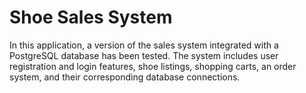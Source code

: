 # Shoe Sales System

In this application, a version of the sales system integrated with a PostgreSQL database has been tested. The system includes user registration and login features, shoe listings, shopping carts, an order system, and their corresponding database connections.
 
